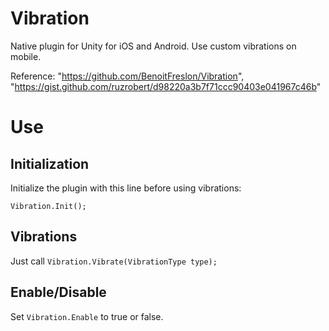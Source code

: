# Vibration

Native plugin for Unity for iOS and Android.
Use custom vibrations on mobile.

Reference: "https://github.com/BenoitFreslon/Vibration", "https://gist.github.com/ruzrobert/d98220a3b7f71ccc90403e041967c46b"

# Use

## Initialization

Initialize the plugin with this line before using vibrations:

`Vibration.Init();`

## Vibrations

Just call `Vibration.Vibrate(VibrationType type);`

## Enable/Disable

Set `Vibration.Enable` to true or false.
